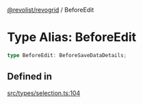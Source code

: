 [@revolist/revogrid](README.md) / BeforeEdit

# Type Alias: BeforeEdit

```ts
type BeforeEdit: BeforeSaveDataDetails;
```

## Defined in

[src/types/selection.ts:104](https://github.com/revolist/revogrid/blob/3cf03d1039e53d8581c1791130c13324e129dd40/src/types/selection.ts#L104)
